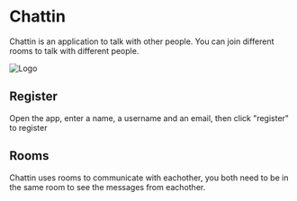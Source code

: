 # Chattin

Chattin is an application to talk with other people. You can join different rooms to talk with different people.

![Logo](https://cdn.discordapp.com/attachments/735440526278524939/757904829841408010/icon.png)

## Register

Open the app, enter a name, a username and an email, then click "register" to register

## Rooms

Chattin uses rooms to communicate with eachother, you both need to be in the same room to see the messages from eachother.